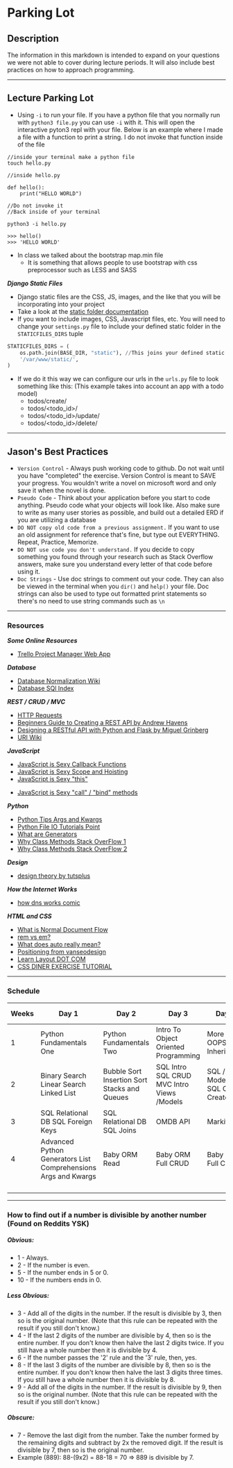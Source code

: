 # Parking Lot

## Description

The information in this markdown is intended to expand on your questions we were not able to cover during lecture periods. It will also include best practices on how to approach programming. 

---

## Lecture Parking Lot

* Using `-i` to run your file. If you have a python file that you normally run with `python3 file.py` you can use `-i` with it. This will open the interactive pyton3 repl with your file. Below is an example where I made a file with a function to print a string. I do not invoke that function inside of the file

```
//inside your terminal make a python file
touch hello.py

//inside hello.py

def hello():
	print("HELLO WORLD")
	
//Do not invoke it
//Back inside of your terminal

python3 -i hello.py

>>> hello()
>>> 'HELLO WORLD'
```
* In class we talked about the bootstrap map.min file
	* It is something that allows people to use bootstrap with css preprocessor such as LESS and SASS

***Django Static Files***

* Django static files are the CSS, JS, images, and the like that you will be incorporating into your project
* Take a look at the [static folder documentation](https://docs.djangoproject.com/en/1.8/howto/static-files/)
* If you want to include images, CSS, Javascript files, etc. You will need to change your `settings.py` file to include your defined static folder in the `STATICFILES_DIRS` tuple

```python
STATICFILES_DIRS = (
    os.path.join(BASE_DIR, "static"), //This joins your defined static folder with the base directory and adds it to the staticfiles_dir tuple
    '/var/www/static/',
)
```

* If we do it this way we can configure our urls in the `urls.py` file to look something like this: (This example takes into account an app with a todo model)   
    * todos/create/
    * todos/<todo_id>/
    - todos/<todo_id>/update/
    - todos/<todo_id>/delete/


---

## Jason's Best Practices

* `Version Control` - Always push working code to github. Do not wait until you have "completed" the exercise. Version Control is meant to SAVE your progress. You wouldn't write a novel on microsoft word and only save it when the novel is done. 
* `Pseudo Code` - Think about your application before you start to code anything. Pseudo code what your objects will look like. Also make sure to write as many user stories as possible, and build out a detailed ERD if you are utilizing a database
* `DO NOT copy old code from a previous assignment.` If you want to use an old assignment for reference that's fine, but type out EVERYTHING. Repeat, Practice, Memorize.
* `DO NOT use code you don't understand.` If you decide to copy something you found through your research such as Stack Overflow answers, make sure you understand every letter of that code before using it. 
* `Doc Strings` - Use doc strings to comment out your code. They can also be viewed in the terminal when you `dir()` and `help()` your file. Doc strings can also be used to type out formatted print statements so there's no need to use string commands such as `\n`

---

### Resources

***Some Online Resources***

* [Trello Project Manager Web App](https://trello.com/)

***Database***

* [Database Normalization Wiki](https://en.wikipedia.org/wiki/Database_normalization)
* [Database SQl Index](http://www.programmerinterview.com/index.php/database-sql/what-is-an-index/)

***REST / CRUD / MVC***

* [HTTP Requests](http://www.tutorialspoint.com/http/http_requests.htm)
* [Beginners Guide to Creating a REST API by Andrew Havens](http://www.andrewhavens.com/posts/20/beginners-guide-to-creating-a-rest-api/)
* [Designing a RESTful API with Python and Flask by Miguel Grinberg](http://blog.miguelgrinberg.com/post/designing-a-restful-api-with-python-and-flask)
* [URI Wiki](https://en.wikipedia.org/wiki/Uniform_Resource_Identifier)

***JavaScript***

* [JavaScript is Sexy Callback Functions](http://javascriptissexy.com/understand-javascript-callback-functions-and-use-them/)
* [JavaScript is Sexy Scope and Hoisting](http://javascriptissexy.com/javascript-variable-scope-and-hoisting-explained/)
* [JavaScript is Sexy "this"](http://javascriptissexy.com/understand-javascripts-this-with-clarity-and-master-it/)
- [JavaScript is Sexy "call" / "bind" methods](http://javascriptissexy.com/javascript-apply-call-and-bind-methods-are-essential-for-javascript-professionals/)

***Python***

* [Python Tips Args and Kwargs](http://pythontips.com/2013/08/04/args-and-kwargs-in-python-explained/)
* [Python File IO Tutorials Point](http://www.tutorialspoint.com/python/python_files_io.htm)
* [What are Generators](https://www.jeffknupp.com/blog/2013/04/07/improve-your-python-yield-and-generators-explained/)
* [Why Class Methods Stack OverFlow 1](http://stackoverflow.com/questions/10586787/when-should-i-use-classmethod-and-when-def-methodself)
* [Why Class Methods Stack OverFlow 2](http://stackoverflow.com/questions/38238/what-are-class-methods-in-python-for)

***Design***

* [design theory by tutsplus](http://webdesign.tutsplus.com/categories/design-theory)

***How the Internet Works***

* [how dns works comic](https://howdns.works/episodes/)

***HTML and CSS***

* [What is Normal Document Flow](http://webdesign.tutsplus.com/articles/quick-tip-utilizing-normal-document-flow--webdesign-8199)
* [rem vs em?](https://j.eremy.net/confused-about-rem-and-em/)
* [What does auto really mean?](http://stackoverflow.com/questions/4471850/what-is-the-meaning-of-auto-value-in-a-css-property)
* [Positioning from vanseodesign](http://vanseodesign.com/css/css-positioning/)
* [Learn Layout DOT COM](http://learnlayout.com/)
* [CSS DINER EXERCISE TUTORIAL](http://flukeout.github.io/)





---

### Schedule 

| Weeks | Day 1                                                          | Day 2                                        | Day 3                                      | Day 4                              | Day 5                                    | Weekend Assignments      |
|-------|----------------------------------------------------------------|----------------------------------------------|--------------------------------------------|------------------------------------|------------------------------------------|--------------------------|
| 1     | Python  Fundamentals  One                                      | Python Fundamentals Two                      | Intro To Object Oriented Programming       | More OOPS and Inheritance          | Review                                   |                          |
| 2     | Binary Search Linear Search Linked List                        | Bubble Sort Insertion Sort Stacks and Queues | SQL Intro SQL CRUD MVC Intro Views /Models | SQL / MVC Models SQL Conn Createdb | Binary Search Tree Merge Sort Quick Sort | Xmas Break RPG Blackjack |
| 3     | SQL Relational DB SQL Foreign Keys                             | SQL Relational DB SQL Joins                  | OMDB API                                   | Markit API                         | API                                      | Trader to Bank           |
| 4     | Advanced Python Generators List Comprehensions Args and Kwargs | Baby ORM Read                                | Baby ORM  Full CRUD                        | Baby ORM  Full CRUD                | Assessment                               |                          |
|       |                                                                |                                              |                                            |                                    |                                          |                          |
|       |                                                                |                                              |                                            |                                    |                                          |                          |
|       |                                                                |                                              |                                            |                                    |                                          |                          |
|       |                                                                |                                              |                                            |                                    |                                          |                          |




---

### How to find out if a number is divisible by another number (Found on Reddits YSK)

##### Obvious:

* 1 - Always.
* 2 - If the number is even.
* 5 - If the number ends in 5 or 0.
* 10 - If the numbers ends in 0.

##### Less Obvious:

* 3 - Add all of the digits in the number. If the result is divisible by 3, then so is the original number. (Note that this rule can be repeated with the result if you still don't know.)
* 4 - If the last 2 digits of the number are divisible by 4, then so is the entire number. If you don't know then halve the last 2 digits twice. If you still have a whole number then it is divisible by 4.
* 6 - If the number passes the '2' rule and the '3' rule, then, yes.
* 8 - If the last 3 digits of the number are divisible by 8, then so is the entire number. If you don't know then halve the last 3 digits three times. If you still have a whole number then it is divisible by 8.
* 9 - Add all of the digits in the number. If the result is divisible by 9, then so is the original number. (Note that this rule can be repeated with the result if you still don't know.)

##### Obscure:

* 7 - Remove the last digit from the number. Take the number formed by the remaining digits and subtract by 2x the removed digit. If the result is divisible by 7, then so is the original number.
* Example (889): 88-(9x2) = 88-18 = 70
=> 889 is divisible by 7.